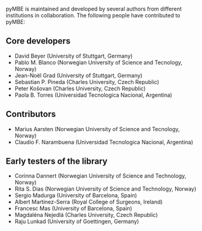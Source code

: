 pyMBE is maintained and developed by several authors from different institutions in collaboration.
The following people have contributed to pyMBE:

## Core developers
- David Beyer (University of Stuttgart, Germany)
- Pablo M. Blanco (Norwegian University of Science and Tecnology, Norway)
- Jean-Noël Grad (University of Stuttgart, Germany)
- Sebastian P. Pineda (Charles University, Czech Republic)
- Peter Košovan (Charles University, Czech Republic)
- Paola B. Torres (Universidad Tecnologica Nacional, Argentina)

## Contributors
- Marius Aarsten (Norwegian University of Science and Tecnology, Norway)
- Claudio F. Narambuena (Universidad Tecnologica Nacional, Argentina)

## Early testers of the library
- Corinna Dannert (Norwegian University of Science and Technology, Norway)
- Rita S. Dias (Norwegian University of Science and Technology, Norway)
- Sergio Madurga (University of Barcelona, Spain)
- Albert Martinez-Serra (Royal College of Surgeons, Ireland)
- Francesc Mas (University of Barcelona, Spain)
- Magdaléna Nejedlá (Charles University, Czech Republic)
- Raju Lunkad (University of Goettingen, Germany)

